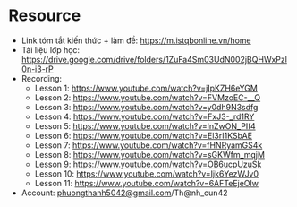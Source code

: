 # Resource 
- Link tóm tắt kiến thức + làm đề: https://m.istqbonline.vn/home
- Tài liệu lớp học: https://drive.google.com/drive/folders/1ZuFa4Sm03UdN002jBQHWxPzl0n-i3-rP
- Recording:
    - Lesson 1: https://www.youtube.com/watch?v=jIpKZH6eYGM
    - Lesson 2: https://www.youtube.com/watch?v=FVMzoEC-__Q
    - Lesson 3: https://www.youtube.com/watch?v=y0dh9N3sdfg
    - Lesson 4: https://www.youtube.com/watch?v=FxJ3-_rd1RY
    - Lesson 5: https://www.youtube.com/watch?v=lnZwON_PIf4
    - Lesson 6: https://www.youtube.com/watch?v=El3rI1KSbAE
    - Lesson 7: https://www.youtube.com/watch?v=fHNRyamGS4k
    - Lesson 8: https://www.youtube.com/watch?v=sGKWfm_mqjM
    - Lesson 9: https://www.youtube.com/watch?v=OB6ucpUzuSk
    - Lesson 10: https://www.youtube.com/watch?v=Ijk6YezWJv0
    - Lesson 11: https://www.youtube.com/watch?v=6AFTeEjeOlw
- Account: phuongthanh5042@gmail.com/Th@nh_cun42
